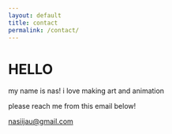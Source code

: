 ```yaml
---
layout: default
title: contact
permalink: /contact/
---
```

<div class=bio>
	<div class="text">
		<h1>HELLO</h1>
		<p>my name is nas! i love making art and animation</p>
		<p>please reach me from this email below!</p>
		<a href="mailto:nasiijau@gmail.com">nasiijau@gmail.com</a>
	</div>
	<div class="image">
	</div>
</div>